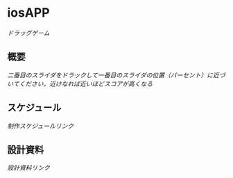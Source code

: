 # iosAPP
_ドラッグゲーム_
## 概要
_二番目のスライダをドラックして一番目のスライダの位置（パーセント）に近づいてください，近けなれば近いほどスコアが高くなる_
## スケジュール
_制作スケジュールリンク_

## 設計資料
_設計資料リンク_
